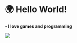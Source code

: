 <div>
<h1> 🌍 Hello World! </h1>
<p> <strong> - I love games and programming </strong> </p>
<img heigth="180%" src="https://github-readme-stats.vercel.app/api?username=kauazs&show_icons=true&theme=dracula&include_all_commits=true&count_private=true">
</div>
